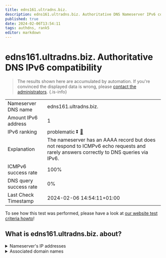 ```yaml
---
title: edns161.ultradns.biz.
description: edns161.ultradns.biz. Authoritative DNS Nameserver IPv6 compatibility
published: true
date: 2024-02-06T13:54:11
tags: authdns, rank5
editor: markdown
---
```


# edns161.ultradns.biz. Authoritative DNS IPv6 compatibility

> The results shown here are accumulated by automation. If you're convinced the displayed data is wrong, please [contact the administrators](/howto/chat). 
{.is-info}




|   |   |
| - | - |
| Nameserver DNS name | edns161.ultradns.biz.
| Amount IPv6 address | 1
| IPv6 ranking | problematic :arrow_double_down: [🔗](/howto/ranking) |
| Explanation | The nameserver has an AAAA record but does not respond to ICMPv6 echo requests and rarely answers correctly to DNS queries via IPv6. |
| ICMPv6 success rate | 100%|
| DNS query success rate | 0% |
| Last Check Timestamp | 2024-02-06 14:54:11+01:00 |

To see how this test was performed, please have a look at [our website test criteria howto](/howto/testcriteria/authdns)!


## What is edns161.ultradns.biz. about?




<details>
<summary>Nameserver's IP addresses</summary>

2610:a1:1015::2a1

</details>



<details>
<summary>Associated domain names</summary>

www.broadcom.com

</details>
